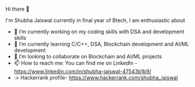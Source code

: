 Hi there 👋

I'm Shubha Jaiswal currently in final year of Btech, I am enthusiastic about 
- 🔭 I’m currently working on my coding skills with DSA and development skills
- 🌱 I’m currently learning C/C++, DSA, Blockchain development and AI/ML development
- 👯 I’m looking to collaborate on Blockchain and AI/ML projects
- 📫 How to reach me: You can find me on Linkedln - https://www.linkedin.com/in/shubha-jaiswal-47543b1b9/
- :> Hackerrank profile- https://www.hackerrank.com/shubha_jaiswal
